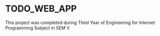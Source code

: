 # TODO_WEB_APP

This project was completed during Third Year of Engineering for Internet Programming Subject in SEM V
